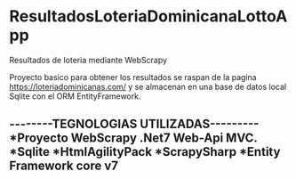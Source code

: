 # ResultadosLoteriaDominicanaLottoApp
Resultados de loteria mediante WebScrapy


Proyecto basico para obtener los resultados se raspan de la pagina https://loteriadominicanas.com/ y se
almacenan en una base de datos local Sqlite con el ORM EntityFramework.





--------TEGNOLOGIAS UTILIZADAS---------
 *Proyecto WebScrapy .Net7 Web-Api MVC.
 *Sqlite
 *HtmlAgilityPack
 *ScrapySharp
 *Entity Framework core v7
---------------------------------------

